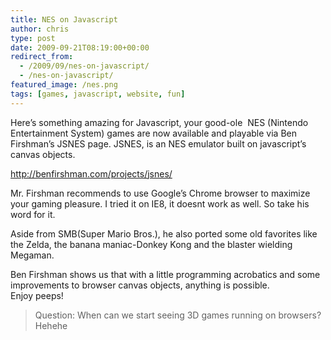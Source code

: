 ```yaml
---
title: NES on Javascript
author: chris
type: post
date: 2009-09-21T08:19:00+00:00
redirect_from:
  - /2009/09/nes-on-javascript/
  - /nes-on-javascript/
featured_image: /nes.png
tags: [games, javascript, website, fun]
---
```


Here&#8217;s something amazing for Javascript, your good-ole &nbsp;NES (Nintendo Entertainment System) games are now available and playable via Ben Firshman&#8217;s JSNES page. JSNES, is an NES emulator built on javascript&#8217;s canvas objects.

<!--more-->
<div>
  <a href="http://benfirshman.com/projects/jsnes/" target="_blank">http://benfirshman.com/projects/jsnes/</a>
</div>

Mr. Firshman recommends to use Google&#8217;s Chrome browser to maximize your gaming pleasure. I tried it on IE8, it doesnt work as well. So take his word for it.

Aside from SMB(Super Mario Bros.), he also ported some old favorites like the Zelda, the banana maniac-Donkey Kong and the blaster wielding Megaman.&nbsp;

<div>
</div>

<div>
  Ben Firshman shows us that with a little programming acrobatics and some improvements to browser canvas objects, anything is possible.&nbsp;
</div>

<div>
</div>

<div>
  Enjoy peeps!&nbsp;
</div>

<div>
</div>

> Question: When can we start seeing 3D games running on browsers? Hehehe
